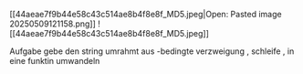 [[44aeae7f9b44e58c43c514ae8b4f8e8f_MD5.jpeg|Open: Pasted image 20250509121158.png]]
![[44aeae7f9b44e58c43c514ae8b4f8e8f_MD5.jpeg]]

Aufgabe gebe den string umrahmt aus 
 -bedingte verzweigung , schleife , in eine funktin umwandeln 